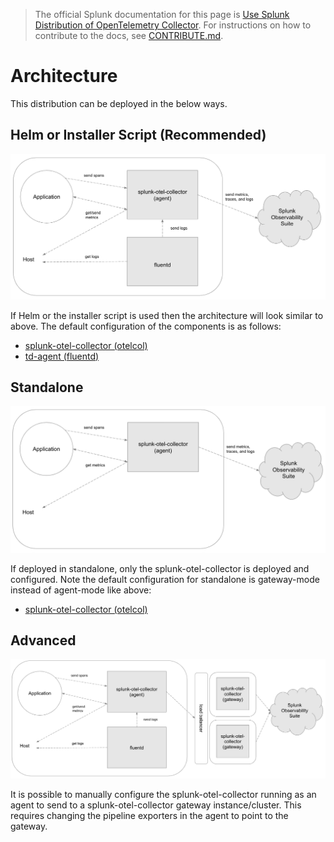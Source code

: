 > The official Splunk documentation for this page is [Use Splunk Distribution of OpenTelemetry Collector](https://docs.splunk.com/Observability/gdi/opentelemetry/resources.html). For instructions on how to contribute to the docs, see [CONTRIBUTE.md](../CONTRIBUTE.md).

# Architecture

This distribution can be deployed in the below ways.

## Helm or Installer Script (Recommended)

![splunk-otel-collector-recommended-arch](images/splunk-otel-collector-recommended-arch.png)

If Helm or the installer script is used then the architecture will look similar
to above. The default configuration of the components is as follows:

- [splunk-otel-collector (otelcol)](https://github.com/signalfx/splunk-otel-collector/blob/main/cmd/otelcol/config/collector/agent_config.yaml)
- [td-agent (fluentd)](https://github.com/signalfx/splunk-otel-collector/tree/main/internal/buildscripts/packaging/fpm/etc/otel/collector/fluentd)

## Standalone

![splunk-otel-collector-standalone-arch](images/splunk-otel-collector-standalone-arch.png)

If deployed in standalone, only the splunk-otel-collector is deployed and
configured. Note the default configuration for standalone is gateway-mode instead of agent-mode like above:

- [splunk-otel-collector (otelcol)](https://github.com/signalfx/splunk-otel-collector/blob/main/cmd/otelcol/config/collector/gateway_config.yaml)

## Advanced

![splunk-otel-collector-recommended-gateway-arch](images/splunk-otel-collector-recommended-gateway-arch.png)

It is possible to manually configure the splunk-otel-collector running as an
agent to send to a splunk-otel-collector gateway instance/cluster. This
requires changing the pipeline exporters in the agent to point to the gateway.

